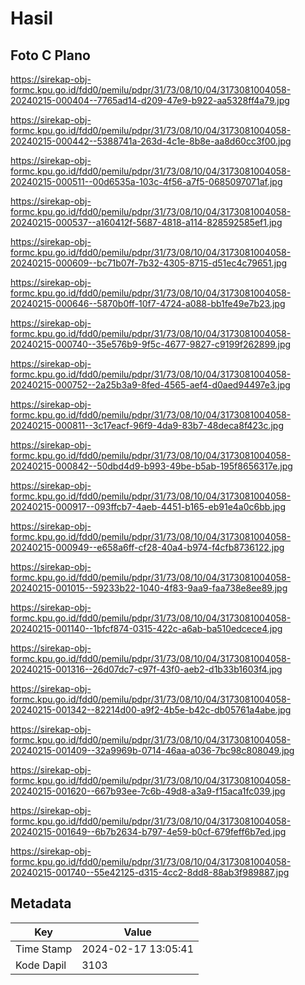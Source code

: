 # Hasil

## Foto C Plano

https://sirekap-obj-formc.kpu.go.id/fdd0/pemilu/pdpr/31/73/08/10/04/3173081004058-20240215-000404--7765ad14-d209-47e9-b922-aa5328ff4a79.jpg

https://sirekap-obj-formc.kpu.go.id/fdd0/pemilu/pdpr/31/73/08/10/04/3173081004058-20240215-000442--5388741a-263d-4c1e-8b8e-aa8d60cc3f00.jpg

https://sirekap-obj-formc.kpu.go.id/fdd0/pemilu/pdpr/31/73/08/10/04/3173081004058-20240215-000511--00d6535a-103c-4f56-a7f5-0685097071af.jpg

https://sirekap-obj-formc.kpu.go.id/fdd0/pemilu/pdpr/31/73/08/10/04/3173081004058-20240215-000537--a160412f-5687-4818-a114-828592585ef1.jpg

https://sirekap-obj-formc.kpu.go.id/fdd0/pemilu/pdpr/31/73/08/10/04/3173081004058-20240215-000609--bc71b07f-7b32-4305-8715-d51ec4c79651.jpg

https://sirekap-obj-formc.kpu.go.id/fdd0/pemilu/pdpr/31/73/08/10/04/3173081004058-20240215-000646--5870b0ff-10f7-4724-a088-bb1fe49e7b23.jpg

https://sirekap-obj-formc.kpu.go.id/fdd0/pemilu/pdpr/31/73/08/10/04/3173081004058-20240215-000740--35e576b9-9f5c-4677-9827-c9199f262899.jpg

https://sirekap-obj-formc.kpu.go.id/fdd0/pemilu/pdpr/31/73/08/10/04/3173081004058-20240215-000752--2a25b3a9-8fed-4565-aef4-d0aed94497e3.jpg

https://sirekap-obj-formc.kpu.go.id/fdd0/pemilu/pdpr/31/73/08/10/04/3173081004058-20240215-000811--3c17eacf-96f9-4da9-83b7-48deca8f423c.jpg

https://sirekap-obj-formc.kpu.go.id/fdd0/pemilu/pdpr/31/73/08/10/04/3173081004058-20240215-000842--50dbd4d9-b993-49be-b5ab-195f8656317e.jpg

https://sirekap-obj-formc.kpu.go.id/fdd0/pemilu/pdpr/31/73/08/10/04/3173081004058-20240215-000917--093ffcb7-4aeb-4451-b165-eb91e4a0c6bb.jpg

https://sirekap-obj-formc.kpu.go.id/fdd0/pemilu/pdpr/31/73/08/10/04/3173081004058-20240215-000949--e658a6ff-cf28-40a4-b974-f4cfb8736122.jpg

https://sirekap-obj-formc.kpu.go.id/fdd0/pemilu/pdpr/31/73/08/10/04/3173081004058-20240215-001015--59233b22-1040-4f83-9aa9-faa738e8ee89.jpg

https://sirekap-obj-formc.kpu.go.id/fdd0/pemilu/pdpr/31/73/08/10/04/3173081004058-20240215-001140--1bfcf874-0315-422c-a6ab-ba510edcece4.jpg

https://sirekap-obj-formc.kpu.go.id/fdd0/pemilu/pdpr/31/73/08/10/04/3173081004058-20240215-001316--26d07dc7-c97f-43f0-aeb2-d1b33b1603f4.jpg

https://sirekap-obj-formc.kpu.go.id/fdd0/pemilu/pdpr/31/73/08/10/04/3173081004058-20240215-001342--82214d00-a9f2-4b5e-b42c-db05761a4abe.jpg

https://sirekap-obj-formc.kpu.go.id/fdd0/pemilu/pdpr/31/73/08/10/04/3173081004058-20240215-001409--32a9969b-0714-46aa-a036-7bc98c808049.jpg

https://sirekap-obj-formc.kpu.go.id/fdd0/pemilu/pdpr/31/73/08/10/04/3173081004058-20240215-001620--667b93ee-7c6b-49d8-a3a9-f15aca1fc039.jpg

https://sirekap-obj-formc.kpu.go.id/fdd0/pemilu/pdpr/31/73/08/10/04/3173081004058-20240215-001649--6b7b2634-b797-4e59-b0cf-679feff6b7ed.jpg

https://sirekap-obj-formc.kpu.go.id/fdd0/pemilu/pdpr/31/73/08/10/04/3173081004058-20240215-001740--55e42125-d315-4cc2-8dd8-88ab3f989887.jpg


## Metadata

| Key        | Value               |
| ---------- | ------------------- |
| Time Stamp | 2024-02-17 13:05:41 |
| Kode Dapil | 3103                |



